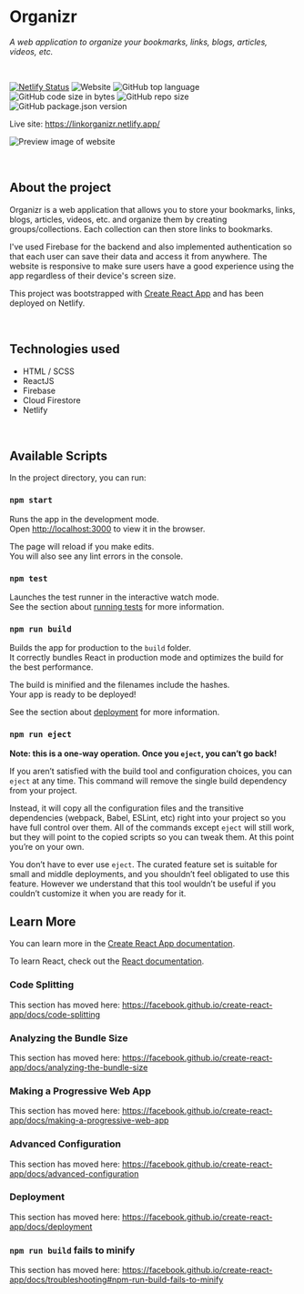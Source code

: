 # Organizr

*A web application to organize your bookmarks, links, blogs, articles, videos, etc.*

<br />

[![Netlify Status](https://api.netlify.com/api/v1/badges/4ebb2921-65ca-4a9d-a36c-ac76a4f2beac/deploy-status)](https://app.netlify.com/sites/linkorganizr/deploys)
![Website](https://img.shields.io/website?down_color=lightgrey&down_message=down&up_color=green&up_message=up&url=https%3A%2F%2Flinkorganizr.netlify.app%2F)
![GitHub top language](https://img.shields.io/github/languages/top/Arash-11/organizr)
![GitHub code size in bytes](https://img.shields.io/github/languages/code-size/Arash-11/organizr)
![GitHub repo size](https://img.shields.io/github/repo-size/Arash-11/organizr)
![GitHub package.json version](https://img.shields.io/github/package-json/v/Arash-11/organizr)

Live site: https://linkorganizr.netlify.app/

![Preview image of website](https://github.com/Arash-11/organizr/blob/main/Organizr.png)

<br />

## About the project

Organizr is a web application that allows you to store your bookmarks, links, blogs, articles, videos, etc. and organize them by creating groups/collections. Each collection can then store links to bookmarks.

I've used Firebase for the backend and also implemented authentication so that each user can save their data and access it from anywhere. The website is responsive to make sure users have a good experience using the app regardless of their device's screen size.

This project was bootstrapped with [Create React App](https://github.com/facebook/create-react-app) and has been deployed on Netlify.

<br />

## Technologies used

- HTML / SCSS
- ReactJS
- Firebase
- Cloud Firestore
- Netlify

<br />

## Available Scripts

In the project directory, you can run:

### `npm start`

Runs the app in the development mode.<br />
Open [http://localhost:3000](http://localhost:3000) to view it in the browser.

The page will reload if you make edits.<br />
You will also see any lint errors in the console.

### `npm test`

Launches the test runner in the interactive watch mode.<br />
See the section about [running tests](https://facebook.github.io/create-react-app/docs/running-tests) for more information.

### `npm run build`

Builds the app for production to the `build` folder.<br />
It correctly bundles React in production mode and optimizes the build for the best performance.

The build is minified and the filenames include the hashes.<br />
Your app is ready to be deployed!

See the section about [deployment](https://facebook.github.io/create-react-app/docs/deployment) for more information.

### `npm run eject`

**Note: this is a one-way operation. Once you `eject`, you can’t go back!**

If you aren’t satisfied with the build tool and configuration choices, you can `eject` at any time. This command will remove the single build dependency from your project.

Instead, it will copy all the configuration files and the transitive dependencies (webpack, Babel, ESLint, etc) right into your project so you have full control over them. All of the commands except `eject` will still work, but they will point to the copied scripts so you can tweak them. At this point you’re on your own.

You don’t have to ever use `eject`. The curated feature set is suitable for small and middle deployments, and you shouldn’t feel obligated to use this feature. However we understand that this tool wouldn’t be useful if you couldn’t customize it when you are ready for it.

## Learn More

You can learn more in the [Create React App documentation](https://facebook.github.io/create-react-app/docs/getting-started).

To learn React, check out the [React documentation](https://reactjs.org/).

### Code Splitting

This section has moved here: https://facebook.github.io/create-react-app/docs/code-splitting

### Analyzing the Bundle Size

This section has moved here: https://facebook.github.io/create-react-app/docs/analyzing-the-bundle-size

### Making a Progressive Web App

This section has moved here: https://facebook.github.io/create-react-app/docs/making-a-progressive-web-app

### Advanced Configuration

This section has moved here: https://facebook.github.io/create-react-app/docs/advanced-configuration

### Deployment

This section has moved here: https://facebook.github.io/create-react-app/docs/deployment

### `npm run build` fails to minify

This section has moved here: https://facebook.github.io/create-react-app/docs/troubleshooting#npm-run-build-fails-to-minify

